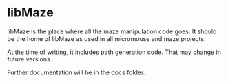 # libMaze


libMaze is the place where all the maze manipulation code goes. It should be the home of libMaze as used in all micromouse and maze projects.

At the time of writing, it includes path generation code. That may change in future versions.

Further documentation will be in the docs folder. 